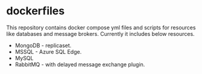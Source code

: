 # dockerfiles

This repository contains docker compose yml files and scripts for resources like databases and message brokers. Currently it includes below resources.
* MongoDB - replicaset.
* MSSQL - Azure SQL Edge.
* MySQL
* RabbitMQ - with delayed message exchange plugin.
